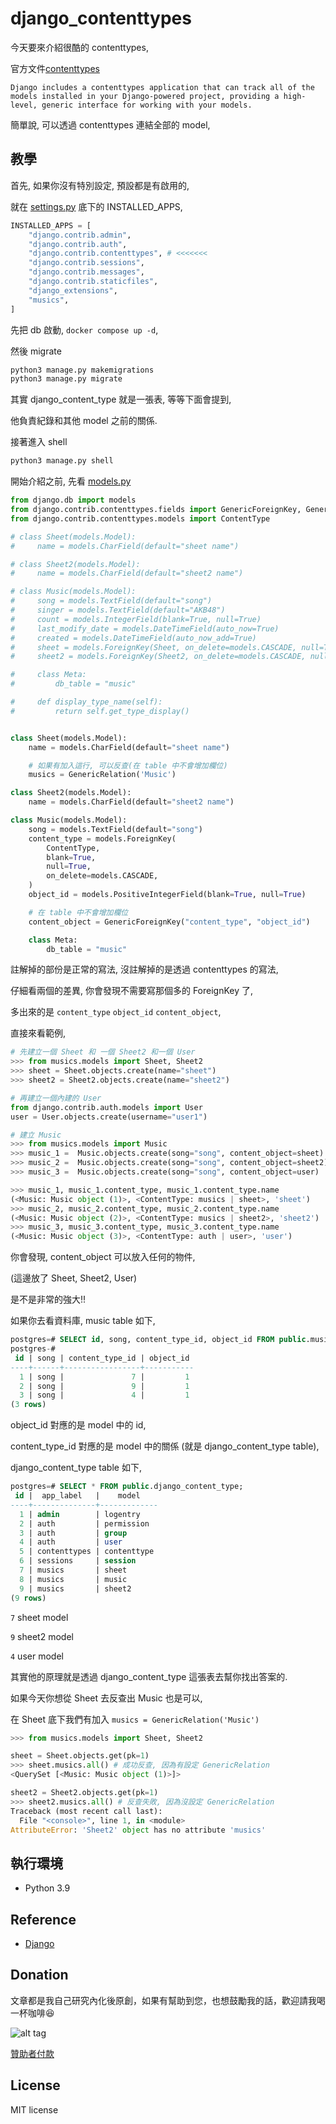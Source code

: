 # django_contenttypes

今天要來介紹很酷的 contenttypes,

官方文件[contenttypes](https://docs.djangoproject.com/en/5.0/ref/contrib/contenttypes/)

```text
Django includes a contenttypes application that can track all of the models installed in your Django-powered project, providing a high-level, generic interface for working with your models.
```

簡單說, 可以透過 contenttypes 連結全部的 model,

## 教學

首先, 如果你沒有特別設定, 預設都是有啟用的,

就在 [settings.py](https://github.com/twtrubiks/django-tutorial/blob/django_contenttypes/django_tutorial/settings.py) 底下的 INSTALLED_APPS,

```python
INSTALLED_APPS = [
    "django.contrib.admin",
    "django.contrib.auth",
    "django.contrib.contenttypes", # <<<<<<<
    "django.contrib.sessions",
    "django.contrib.messages",
    "django.contrib.staticfiles",
    "django_extensions",
    "musics",
]
```

先把 db 啟動, `docker compose up -d`,

然後 migrate

```cmd
python3 manage.py makemigrations
python3 manage.py migrate
```

其實 django_content_type 就是一張表, 等等下面會提到,

他負責紀錄和其他 model 之前的關係.

接著進入 shell

```cmd
python3 manage.py shell
```

開始介紹之前, 先看 [models.py](https://github.com/twtrubiks/django-tutorial/blob/django_contenttypes/musics/models.py)

```python
from django.db import models
from django.contrib.contenttypes.fields import GenericForeignKey, GenericRelation
from django.contrib.contenttypes.models import ContentType

# class Sheet(models.Model):
#     name = models.CharField(default="sheet name")

# class Sheet2(models.Model):
#     name = models.CharField(default="sheet2 name")

# class Music(models.Model):
#     song = models.TextField(default="song")
#     singer = models.TextField(default="AKB48")
#     count = models.IntegerField(blank=True, null=True)
#     last_modify_date = models.DateTimeField(auto_now=True)
#     created = models.DateTimeField(auto_now_add=True)
#     sheet = models.ForeignKey(Sheet, on_delete=models.CASCADE, null=True)
#     sheet2 = models.ForeignKey(Sheet2, on_delete=models.CASCADE, null=True)

#     class Meta:
#         db_table = "music"

#     def display_type_name(self):
#         return self.get_type_display()


class Sheet(models.Model):
    name = models.CharField(default="sheet name")

    # 如果有加入這行, 可以反查(在 table 中不會增加欄位)
    musics = GenericRelation('Music')

class Sheet2(models.Model):
    name = models.CharField(default="sheet2 name")

class Music(models.Model):
    song = models.TextField(default="song")
    content_type = models.ForeignKey(
        ContentType,
        blank=True,
        null=True,
        on_delete=models.CASCADE,
    )
    object_id = models.PositiveIntegerField(blank=True, null=True)

    # 在 table 中不會增加欄位
    content_object = GenericForeignKey("content_type", "object_id")

    class Meta:
        db_table = "music"
```

註解掉的部份是正常的寫法, 沒註解掉的是透過 contenttypes 的寫法,

仔細看兩個的差異, 你會發現不需要寫那個多的 ForeignKey 了,

多出來的是 `content_type` `object_id` `content_object`,

直接來看範例,

```python
# 先建立一個 Sheet 和 一個 Sheet2 和一個 User
>>> from musics.models import Sheet, Sheet2
>>> sheet = Sheet.objects.create(name="sheet")
>>> sheet2 = Sheet2.objects.create(name="sheet2")

# 再建立一個內建的 User
from django.contrib.auth.models import User
user = User.objects.create(username="user1")
```

```python
# 建立 Music
>>> from musics.models import Music
>>> music_1 =  Music.objects.create(song="song", content_object=sheet)
>>> music_2 =  Music.objects.create(song="song", content_object=sheet2)
>>> music_3 =  Music.objects.create(song="song", content_object=user)

>>> music_1, music_1.content_type, music_1.content_type.name
(<Music: Music object (1)>, <ContentType: musics | sheet>, 'sheet')
>>> music_2, music_2.content_type, music_2.content_type.name
(<Music: Music object (2)>, <ContentType: musics | sheet2>, 'sheet2')
>>> music_3, music_3.content_type, music_3.content_type.name
(<Music: Music object (3)>, <ContentType: auth | user>, 'user')
```

你會發現, content_object 可以放入任何的物件,

(這邊放了 Sheet, Sheet2, User)

是不是非常的強大!!

如果你去看資料庫, music table 如下,

```sql
postgres=# SELECT id, song, content_type_id, object_id FROM public.music;
postgres-#
 id | song | content_type_id | object_id
----+------+-----------------+-----------
  1 | song |               7 |         1
  2 | song |               9 |         1
  3 | song |               4 |         1
(3 rows)
```

object_id 對應的是 model 中的 id,

content_type_id 對應的是 model 中的關係 (就是 django_content_type table),

django_content_type table 如下,

```sql
postgres=# SELECT * FROM public.django_content_type;
 id |  app_label   |    model
----+--------------+-------------
  1 | admin        | logentry
  2 | auth         | permission
  3 | auth         | group
  4 | auth         | user
  5 | contenttypes | contenttype
  6 | sessions     | session
  7 | musics       | sheet
  8 | musics       | music
  9 | musics       | sheet2
(9 rows)
```

`7` sheet model

`9` sheet2 model

`4` user model

其實他的原理就是透過 django_content_type 這張表去幫你找出答案的.

如果今天你想從 Sheet 去反查出 Music 也是可以,

在 Sheet 底下我們有加入 `musics = GenericRelation('Music')`


```python
>>> from musics.models import Sheet, Sheet2

sheet = Sheet.objects.get(pk=1)
>>> sheet.musics.all() # 成功反查, 因為有設定 GenericRelation
<QuerySet [<Music: Music object (1)>]>

sheet2 = Sheet2.objects.get(pk=1)
>>> sheet2.musics.all() # 反查失敗, 因為沒設定 GenericRelation
Traceback (most recent call last):
  File "<console>", line 1, in <module>
AttributeError: 'Sheet2' object has no attribute 'musics'
```

## 執行環境

* Python 3.9

## Reference

* [Django](https://www.djangoproject.com/)

## Donation

文章都是我自己研究內化後原創，如果有幫助到您，也想鼓勵我的話，歡迎請我喝一杯咖啡:laughing:

![alt tag](https://i.imgur.com/LRct9xa.png)

[贊助者付款](https://payment.opay.tw/Broadcaster/Donate/9E47FDEF85ABE383A0F5FC6A218606F8)

## License

MIT license
